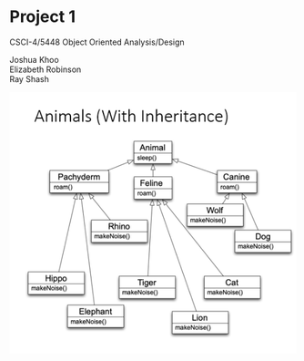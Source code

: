 # Project 1

CSCI-4/5448 Object Oriented Analysis/Design

Joshua Khoo  
Elizabeth Robinson  
Ray Shash

![Inheritance Grahp](./Images/InheritanceGraph.png)